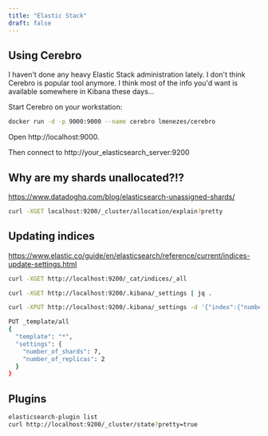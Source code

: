 ```yaml
---
title: "Elastic Stack"
draft: false
---
```

## Using Cerebro

I haven't done any heavy Elastic Stack administration lately. I don't think Cerebro is popular tool anymore. I think most of the info you'd want is available somewhere in Kibana these days...

Start Cerebro on your workstation:
```bash
docker run -d -p 9000:9000 --name cerebro lmenezes/cerebro
```

Open http://localhost:9000.

Then connect to http://your_elasticsearch_server:9200

## Why are my shards unallocated?!?

https://www.datadoghq.com/blog/elasticsearch-unassigned-shards/
```bash
curl -XGET localhost:9200/_cluster/allocation/explain?pretty
```

## Updating indices

https://www.elastic.co/guide/en/elasticsearch/reference/current/indices-update-settings.html

```bash
curl -XGET http://localhost:9200/_cat/indices/_all

curl -XGET http://localhost:9200/.kibana/_settings | jq .

curl -XPUT http://localhost:9200/.kibana/_settings -d '{"index":{"number_of_replicas":0}}'

PUT _template/all
{
  "template": "*",
  "settings": {
    "number_of_shards": 7,
    "number_of_replicas": 2
  }
}
```

## Plugins

```bash
elasticsearch-plugin list
curl http://localhost:9200/_cluster/state?pretty=true
```
